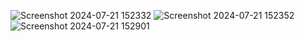 ![Screenshot 2024-07-21 152332](https://github.com/user-attachments/assets/cddca396-8b5f-49db-bb34-0619e722dc4a)
![Screenshot 2024-07-21 152352](https://github.com/user-attachments/assets/fc534d70-4162-47cb-94e0-c3ccdf7524b8)
![Screenshot 2024-07-21 152901](https://github.com/user-attachments/assets/419e08f6-f098-432c-943a-c91920ddaed1)
